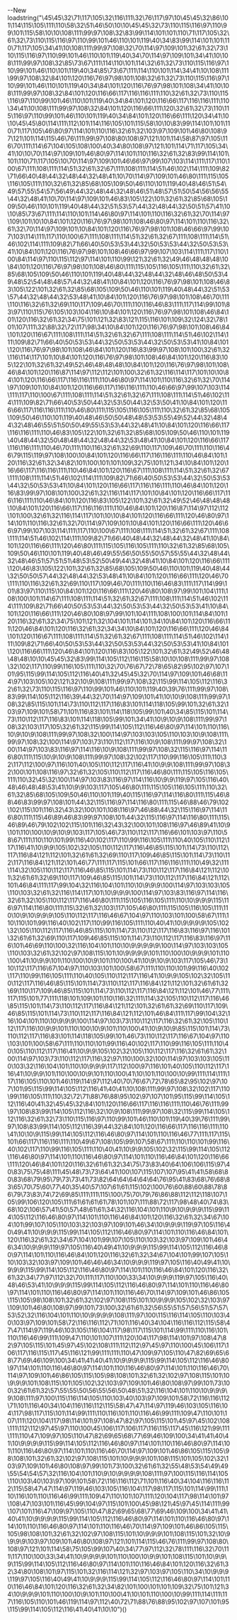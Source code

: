 --New
loadstring("\45\45\32\71\117\105\32\116\111\32\76\117\97\10\45\45\32\86\101\114\115\105\111\110\58\32\51\46\50\10\10\45\45\32\73\110\115\116\97\110\99\101\115\58\10\10\108\111\99\97\108\32\83\99\114\101\101\110\71\117\105\32\61\32\73\110\115\116\97\110\99\101\46\110\101\119\40\34\83\99\114\101\101\110\71\117\105\34\41\10\108\111\99\97\108\32\70\114\97\109\101\32\61\32\73\110\115\116\97\110\99\101\46\110\101\119\40\34\70\114\97\109\101\34\41\10\108\111\99\97\108\32\85\73\67\111\114\110\101\114\32\61\32\73\110\115\116\97\110\99\101\46\110\101\119\40\34\85\73\67\111\114\110\101\114\34\41\10\108\111\99\97\108\32\84\101\120\116\76\97\98\101\108\32\61\32\73\110\115\116\97\110\99\101\46\110\101\119\40\34\84\101\120\116\76\97\98\101\108\34\41\10\108\111\99\97\108\32\84\101\120\116\66\117\116\116\111\110\32\61\32\73\110\115\116\97\110\99\101\46\110\101\119\40\34\84\101\120\116\66\117\116\116\111\110\34\41\10\108\111\99\97\108\32\84\101\120\116\66\111\120\32\61\32\73\110\115\116\97\110\99\101\46\110\101\119\40\34\84\101\120\116\66\111\120\34\41\10\10\45\45\80\114\111\112\101\114\116\105\101\115\58\10\10\83\99\114\101\101\110\71\117\105\46\80\97\114\101\110\116\32\61\32\103\97\109\101\46\80\108\97\121\101\114\115\46\76\111\99\97\108\80\108\97\121\101\114\58\87\97\105\116\70\111\114\67\104\105\108\100\40\34\80\108\97\121\101\114\71\117\105\34\41\10\10\70\114\97\109\101\46\80\97\114\101\110\116\32\61\32\83\99\114\101\101\110\71\117\105\10\70\114\97\109\101\46\66\97\99\107\103\114\111\117\110\100\67\111\108\111\114\51\32\61\32\67\111\108\111\114\51\46\102\114\111\109\82\71\66\40\48\44\32\48\44\32\48\41\10\70\114\97\109\101\46\80\111\115\105\116\105\111\110\32\61\32\85\68\105\109\50\46\110\101\119\40\48\46\51\54\49\57\55\54\57\56\49\44\32\48\44\32\48\46\51\48\57\51\50\54\56\56\55\44\32\48\41\10\70\114\97\109\101\46\83\105\122\101\32\61\32\85\68\105\109\50\46\110\101\119\40\48\44\32\51\53\57\44\32\48\44\32\50\51\57\41\10\10\85\73\67\111\114\110\101\114\46\80\97\114\101\110\116\32\61\32\70\114\97\109\101\10\10\84\101\120\116\76\97\98\101\108\46\80\97\114\101\110\116\32\61\32\70\114\97\109\101\10\84\101\120\116\76\97\98\101\108\46\66\97\99\107\103\114\111\117\110\100\67\111\108\111\114\51\32\61\32\67\111\108\111\114\51\46\102\114\111\109\82\71\66\40\50\53\53\44\32\50\53\53\44\32\50\53\53\41\10\84\101\120\116\76\97\98\101\108\46\66\97\99\107\103\114\111\117\110\100\84\114\97\110\115\112\97\114\101\110\99\121\32\61\32\49\46\48\48\48\10\84\101\120\116\76\97\98\101\108\46\80\111\115\105\116\105\111\110\32\61\32\85\68\105\109\50\46\110\101\119\40\48\44\32\48\44\32\48\46\48\50\53\49\48\52\54\48\48\57\44\32\48\41\10\84\101\120\116\76\97\98\101\108\46\83\105\122\101\32\61\32\85\68\105\109\50\46\110\101\119\40\48\44\32\51\53\57\44\32\48\44\32\53\48\41\10\84\101\120\116\76\97\98\101\108\46\70\111\110\116\32\61\32\69\110\117\109\46\70\111\110\116\46\83\111\117\114\99\101\83\97\110\115\76\105\103\104\116\10\84\101\120\116\76\97\98\101\108\46\84\101\120\116\32\61\32\34\75\101\121\32\83\121\115\116\101\109\32\124\32\78\101\107\111\32\88\32\72\117\98\34\10\84\101\120\116\76\97\98\101\108\46\84\101\120\116\67\111\108\111\114\51\32\61\32\67\111\108\111\114\51\46\102\114\111\109\82\71\66\40\50\53\53\44\32\50\53\53\44\32\50\53\53\41\10\84\101\120\116\76\97\98\101\108\46\84\101\120\116\83\99\97\108\101\100\32\61\32\116\114\117\101\10\84\101\120\116\76\97\98\101\108\46\84\101\120\116\83\105\122\101\32\61\32\49\52\46\48\48\48\10\84\101\120\116\76\97\98\101\108\46\84\101\120\116\87\114\97\112\112\101\100\32\61\32\116\114\117\101\10\10\84\101\120\116\66\117\116\116\111\110\46\80\97\114\101\110\116\32\61\32\70\114\97\109\101\10\84\101\120\116\66\117\116\116\111\110\46\66\97\99\107\103\114\111\117\110\100\67\111\108\111\114\51\32\61\32\67\111\108\111\114\51\46\102\114\111\109\82\71\66\40\53\50\44\32\53\50\44\32\53\50\41\10\84\101\120\116\66\117\116\116\111\110\46\80\111\115\105\116\105\111\110\32\61\32\85\68\105\109\50\46\110\101\119\40\48\46\50\50\48\48\53\53\55\49\52\44\32\48\44\32\48\46\55\51\50\50\49\55\53\53\44\32\48\41\10\84\101\120\116\66\117\116\116\111\110\46\83\105\122\101\32\61\32\85\68\105\109\50\46\110\101\119\40\48\44\32\50\48\48\44\32\48\44\32\53\48\41\10\84\101\120\116\66\117\116\116\111\110\46\70\111\110\116\32\61\32\69\110\117\109\46\70\111\110\116\46\79\115\119\97\108\100\10\84\101\120\116\66\117\116\116\111\110\46\84\101\120\116\32\61\32\34\82\101\100\101\101\109\32\75\101\121\34\10\84\101\120\116\66\117\116\116\111\110\46\84\101\120\116\67\111\108\111\114\51\32\61\32\67\111\108\111\114\51\46\102\114\111\109\82\71\66\40\50\53\53\44\32\50\53\53\44\32\50\53\53\41\10\84\101\120\116\66\117\116\116\111\110\46\84\101\120\116\83\99\97\108\101\100\32\61\32\116\114\117\101\10\84\101\120\116\66\117\116\116\111\110\46\84\101\120\116\83\105\122\101\32\61\32\49\52\46\48\48\48\10\84\101\120\116\66\117\116\116\111\110\46\84\101\120\116\87\114\97\112\112\101\100\32\61\32\116\114\117\101\10\10\84\101\120\116\66\111\120\46\80\97\114\101\110\116\32\61\32\70\114\97\109\101\10\84\101\120\116\66\111\120\46\66\97\99\107\103\114\111\117\110\100\67\111\108\111\114\51\32\61\32\67\111\108\111\114\51\46\102\114\111\109\82\71\66\40\48\44\32\48\44\32\48\41\10\84\101\120\116\66\111\120\46\80\111\115\105\116\105\111\110\32\61\32\85\68\105\109\50\46\110\101\119\40\48\46\49\55\56\50\55\50\57\55\55\44\32\48\44\32\48\46\51\57\51\51\48\53\52\50\49\44\32\48\41\10\84\101\120\116\66\111\120\46\83\105\122\101\32\61\32\85\68\105\109\50\46\110\101\119\40\48\44\32\50\50\57\44\32\48\44\32\53\48\41\10\84\101\120\116\66\111\120\46\70\111\110\116\32\61\32\69\110\117\109\46\70\111\110\116\46\83\111\117\114\99\101\83\97\110\115\10\84\101\120\116\66\111\120\46\80\108\97\99\101\104\111\108\100\101\114\67\111\108\111\114\51\32\61\32\67\111\108\111\114\51\46\102\114\111\109\82\71\66\40\50\53\53\44\32\50\53\53\44\32\50\53\53\41\10\84\101\120\116\66\111\120\46\80\108\97\99\101\104\111\108\100\101\114\84\101\120\116\32\61\32\34\75\101\121\32\104\101\114\101\34\10\84\101\120\116\66\111\120\46\84\101\120\116\32\61\32\34\34\10\84\101\120\116\66\111\120\46\84\101\120\116\67\111\108\111\114\51\32\61\32\67\111\108\111\114\51\46\102\114\111\109\82\71\66\40\50\53\53\44\32\50\53\53\44\32\50\53\53\41\10\84\101\120\116\66\111\120\46\84\101\120\116\83\105\122\101\32\61\32\49\52\46\48\48\48\10\10\45\45\32\83\99\114\105\112\116\115\58\10\10\108\111\99\97\108\32\102\117\110\99\116\105\111\110\32\70\76\67\72\78\65\82\95\102\97\107\101\95\115\99\114\105\112\116\40\41\32\45\45\32\70\114\97\109\101\46\68\114\97\103\105\102\121\32\10\9\108\111\99\97\108\32\115\99\114\105\112\116\32\61\32\73\110\115\116\97\110\99\101\46\110\101\119\40\39\76\111\99\97\108\83\99\114\105\112\116\39\44\32\70\114\97\109\101\41\10\10\9\108\111\99\97\108\32\85\115\101\114\73\110\112\117\116\83\101\114\118\105\99\101\32\61\32\103\97\109\101\58\71\101\116\83\101\114\118\105\99\101\40\34\85\115\101\114\73\110\112\117\116\83\101\114\118\105\99\101\34\41\10\9\10\9\108\111\99\97\108\32\103\117\105\32\61\32\115\99\114\105\112\116\46\80\97\114\101\110\116\10\9\10\9\108\111\99\97\108\32\100\114\97\103\103\105\110\103\10\9\108\111\99\97\108\32\100\114\97\103\73\110\112\117\116\10\9\108\111\99\97\108\32\100\114\97\103\83\116\97\114\116\10\9\108\111\99\97\108\32\115\116\97\114\116\80\111\115\10\9\10\9\108\111\99\97\108\32\102\117\110\99\116\105\111\110\32\117\112\100\97\116\101\40\105\110\112\117\116\41\10\9\9\108\111\99\97\108\32\100\101\108\116\97\32\61\32\105\110\112\117\116\46\80\111\115\105\116\105\111\110\32\45\32\100\114\97\103\83\116\97\114\116\10\9\9\119\97\105\116\40\48\46\48\48\53\41\10\9\9\103\117\105\46\80\111\115\105\116\105\111\110\32\61\32\85\68\105\109\50\46\110\101\119\40\115\116\97\114\116\80\111\115\46\88\46\83\99\97\108\101\44\32\115\116\97\114\116\80\111\115\46\88\46\79\102\102\115\101\116\32\43\32\100\101\108\116\97\46\88\44\32\115\116\97\114\116\80\111\115\46\89\46\83\99\97\108\101\44\32\115\116\97\114\116\80\111\115\46\89\46\79\102\102\115\101\116\32\43\32\100\101\108\116\97\46\89\41\10\9\101\110\100\10\9\10\9\103\117\105\46\73\110\112\117\116\66\101\103\97\110\58\67\111\110\110\101\99\116\40\102\117\110\99\116\105\111\110\40\105\110\112\117\116\41\10\9\9\105\102\32\105\110\112\117\116\46\85\115\101\114\73\110\112\117\116\84\121\112\101\32\61\61\32\69\110\117\109\46\85\115\101\114\73\110\112\117\116\84\121\112\101\46\77\111\117\115\101\66\117\116\116\111\110\49\32\111\114\32\105\110\112\117\116\46\85\115\101\114\73\110\112\117\116\84\121\112\101\32\61\61\32\69\110\117\109\46\85\115\101\114\73\110\112\117\116\84\121\112\101\46\84\111\117\99\104\32\116\104\101\110\10\9\9\9\100\114\97\103\103\105\110\103\32\61\32\116\114\117\101\10\9\9\9\100\114\97\103\83\116\97\114\116\32\61\32\105\110\112\117\116\46\80\111\115\105\116\105\111\110\10\9\9\9\115\116\97\114\116\80\111\115\32\61\32\103\117\105\46\80\111\115\105\116\105\111\110\10\9\10\9\9\9\105\110\112\117\116\46\67\104\97\110\103\101\100\58\67\111\110\110\101\99\116\40\102\117\110\99\116\105\111\110\40\41\10\9\9\9\9\105\102\32\105\110\112\117\116\46\85\115\101\114\73\110\112\117\116\83\116\97\116\101\32\61\61\32\69\110\117\109\46\85\115\101\114\73\110\112\117\116\83\116\97\116\101\46\69\110\100\32\116\104\101\110\10\9\9\9\9\9\100\114\97\103\103\105\110\103\32\61\32\102\97\108\115\101\10\9\9\9\9\101\110\100\10\9\9\9\101\110\100\41\10\9\9\101\110\100\10\9\101\110\100\41\10\9\10\9\103\117\105\46\73\110\112\117\116\67\104\97\110\103\101\100\58\67\111\110\110\101\99\116\40\102\117\110\99\116\105\111\110\40\105\110\112\117\116\41\10\9\9\105\102\32\105\110\112\117\116\46\85\115\101\114\73\110\112\117\116\84\121\112\101\32\61\61\32\69\110\117\109\46\85\115\101\114\73\110\112\117\116\84\121\112\101\46\77\111\117\115\101\77\111\118\101\109\101\110\116\32\111\114\32\105\110\112\117\116\46\85\115\101\114\73\110\112\117\116\84\121\112\101\32\61\61\32\69\110\117\109\46\85\115\101\114\73\110\112\117\116\84\121\112\101\46\84\111\117\99\104\32\116\104\101\110\10\9\9\9\100\114\97\103\73\110\112\117\116\32\61\32\105\110\112\117\116\10\9\9\101\110\100\10\9\101\110\100\41\10\9\10\9\85\115\101\114\73\110\112\117\116\83\101\114\118\105\99\101\46\73\110\112\117\116\67\104\97\110\103\101\100\58\67\111\110\110\101\99\116\40\102\117\110\99\116\105\111\110\40\105\110\112\117\116\41\10\9\9\105\102\32\105\110\112\117\116\32\61\61\32\100\114\97\103\73\110\112\117\116\32\97\110\100\32\100\114\97\103\103\105\110\103\32\116\104\101\110\10\9\9\9\117\112\100\97\116\101\40\105\110\112\117\116\41\10\9\9\101\110\100\10\9\101\110\100\41\10\101\110\100\10\99\111\114\111\117\116\105\110\101\46\119\114\97\112\40\70\76\67\72\78\65\82\95\102\97\107\101\95\115\99\114\105\112\116\41\40\41\10\108\111\99\97\108\32\102\117\110\99\116\105\111\110\32\72\71\88\76\88\95\102\97\107\101\95\115\99\114\105\112\116\40\41\32\45\45\32\84\101\120\116\66\117\116\116\111\110\46\76\111\99\97\108\83\99\114\105\112\116\32\10\9\108\111\99\97\108\32\115\99\114\105\112\116\32\61\32\73\110\115\116\97\110\99\101\46\110\101\119\40\39\76\111\99\97\108\83\99\114\105\112\116\39\44\32\84\101\120\116\66\117\116\116\111\110\41\10\10\9\115\99\114\105\112\116\46\80\97\114\101\110\116\46\77\111\117\115\101\66\117\116\116\111\110\49\67\108\105\99\107\58\67\111\110\110\101\99\116\40\102\117\110\99\116\105\111\110\40\41\10\9\9\105\102\32\115\99\114\105\112\116\46\80\97\114\101\110\116\46\80\97\114\101\110\116\46\84\101\120\116\66\111\120\46\84\101\120\116\32\61\61\32\34\75\73\83\40\64\106\106\115\97\40\83\75\75\48\111\45\48\73\73\64\41\100\107\115\107\107\95\41\41\58\68\80\83\68\79\95\79\73\73\41\73\82\64\64\64\64\64\76\95\41\83\68\76\68\83\65\70\75\60\77\40\35\40\57\107\61\61\115\102\100\76\60\88\60\88\78\86\79\73\83\74\72\69\85\111\111\115\100\75\70\79\76\86\88\112\112\118\107\105\99\106\120\105\111\61\61\61\61\78\101\107\111\88\72\117\98\48\40\74\83\68\102\106\57\41\50\57\48\61\61\34\32\116\104\101\110\9\10\9\9\9\115\99\114\105\112\116\46\80\97\114\101\110\116\46\84\101\120\116\32\61\32\34\67\104\101\99\107\105\110\103\32\103\97\109\101\46\34\10\9\9\9\119\97\105\116\40\49\41\10\9\9\9\115\99\114\105\112\116\46\80\97\114\101\110\116\46\84\101\120\116\32\61\32\34\67\104\101\99\107\105\110\103\32\103\97\109\101\46\46\34\10\9\9\9\119\97\105\116\40\49\41\10\9\9\9\115\99\114\105\112\116\46\80\97\114\101\110\116\46\84\101\120\116\32\61\32\34\67\104\101\99\107\105\110\103\32\103\97\109\101\46\46\46\34\10\9\9\9\119\97\105\116\40\49\41\10\9\9\9\115\99\114\105\112\116\46\80\97\114\101\110\116\46\84\101\120\116\32\61\32\34\77\97\112\32\70\111\117\110\100\33\34\10\9\9\9\119\97\105\116\40\48\46\53\41\10\9\9\9\115\99\114\105\112\116\46\80\97\114\101\110\116\46\80\97\114\101\110\116\46\80\97\114\101\110\116\46\70\114\97\109\101\46\86\105\115\105\98\108\101\32\61\32\102\97\108\115\101\10\9\9\9\105\102\32\103\97\109\101\46\80\108\97\99\101\73\100\32\61\61\32\56\55\51\57\56\51\57\57\53\52\32\116\104\101\110\10\9\9\9\9\108\111\97\100\115\116\114\105\110\103\40\103\97\109\101\58\72\116\116\112\71\101\116\40\34\104\116\116\112\115\58\47\47\114\97\119\46\103\105\116\104\117\98\117\115\101\114\99\111\110\116\101\110\116\46\99\111\109\47\110\101\107\111\120\104\117\98\114\101\97\108\47\82\97\105\115\101\45\97\45\102\108\111\112\112\97\45\97\110\100\45\106\117\106\117\116\115\117\45\116\121\99\111\111\110\47\109\97\105\110\47\82\69\65\68\77\69\46\109\100\34\41\41\40\41\10\9\9\9\9\115\99\114\105\112\116\46\80\97\114\101\110\116\46\80\97\114\101\110\116\46\80\97\114\101\110\116\46\70\114\97\109\101\46\86\105\115\105\98\108\101\32\61\32\102\97\108\115\101\10\9\9\9\101\108\115\101\105\102\32\103\97\109\101\46\80\108\97\99\101\73\100\32\61\61\32\57\55\55\50\56\55\56\50\48\51\32\116\104\101\110\10\9\9\9\9\108\111\97\100\115\116\114\105\110\103\40\103\97\109\101\58\72\116\116\112\71\101\116\40\34\104\116\116\112\115\58\47\47\114\97\119\46\103\105\116\104\117\98\117\115\101\114\99\111\110\116\101\110\116\46\99\111\109\47\110\101\107\111\120\104\117\98\114\101\97\108\47\82\97\105\115\101\45\97\45\102\108\111\112\112\97\45\97\110\100\45\106\117\106\117\116\115\117\45\116\121\99\111\111\110\47\109\97\105\110\47\82\69\65\68\77\69\46\109\100\34\41\41\40\41\10\9\9\9\9\115\99\114\105\112\116\46\80\97\114\101\110\116\46\80\97\114\101\110\116\46\80\97\114\101\110\116\46\70\114\97\109\101\46\86\105\115\105\98\108\101\32\61\32\102\97\108\115\101\10\9\9\9\101\108\115\101\105\102\32\103\97\109\101\46\80\108\97\99\101\73\100\32\61\61\32\55\48\53\54\49\49\55\54\54\57\32\116\104\101\110\9\10\9\9\9\9\108\111\97\100\115\116\114\105\110\103\40\103\97\109\101\58\72\116\116\112\71\101\116\40\34\104\116\116\112\115\58\47\47\114\97\119\46\103\105\116\104\117\98\117\115\101\114\99\111\110\116\101\110\116\46\99\111\109\47\110\101\107\111\120\104\117\98\114\101\97\108\47\103\101\116\45\99\104\97\115\101\100\45\98\121\45\97\45\114\111\99\107\101\116\47\109\97\105\110\47\82\69\65\68\77\69\46\109\100\34\41\41\40\41\10\9\9\9\9\115\99\114\105\112\116\46\80\97\114\101\110\116\46\80\97\114\101\110\116\46\80\97\114\101\110\116\46\70\114\97\109\101\46\86\105\115\105\98\108\101\32\61\32\102\97\108\115\101\10\9\9\9\101\108\115\101\32\10\9\9\9\9\103\97\109\101\46\80\108\97\121\101\114\115\46\76\111\99\97\108\80\108\97\121\101\114\58\75\105\99\107\40\34\77\97\112\32\78\111\116\32\70\111\117\110\100\33\34\41\10\9\9\9\9\101\110\100\10\9\9\101\108\115\101\10\9\9\9\115\99\114\105\112\116\46\80\97\114\101\110\116\46\84\101\120\116\32\61\32\34\80\108\101\97\115\101\32\116\114\121\32\97\103\97\105\110\34\10\9\9\9\119\97\105\116\40\49\41\10\9\9\9\115\99\114\105\112\116\46\80\97\114\101\110\116\46\84\101\120\116\32\61\32\34\82\101\100\101\101\109\32\75\101\121\34\10\9\9\9\101\110\100\10\9\101\110\100\41\10\101\110\100\10\99\111\114\111\117\116\105\110\101\46\119\114\97\112\40\72\71\88\76\88\95\102\97\107\101\95\115\99\114\105\112\116\41\40\41\10\10")()
